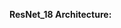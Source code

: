 <p><strong>ResNet_18 Architecture:</strong></p>

<p><img src="https://miro.medium.com/v2/resize:fit:347/1*4tlPOipWjcwIoNUlQ6IWFQ.png" alt="" /></p>
